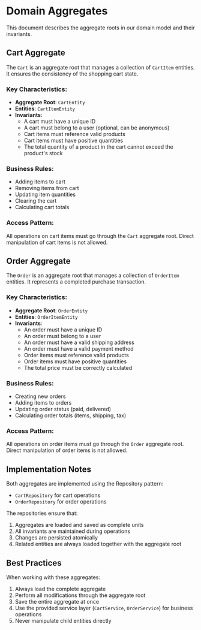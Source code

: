 # Domain Aggregates

This document describes the aggregate roots in our domain model and their invariants.

## Cart Aggregate

The `Cart` is an aggregate root that manages a collection of `CartItem` entities. It ensures the consistency of the shopping cart state.

### Key Characteristics:
- **Aggregate Root**: `CartEntity`
- **Entities**: `CartItemEntity`
- **Invariants**:
  - A cart must have a unique ID
  - A cart must belong to a user (optional, can be anonymous)
  - Cart items must reference valid products
  - Cart items must have positive quantities
  - The total quantity of a product in the cart cannot exceed the product's stock

### Business Rules:
- Adding items to cart
- Removing items from cart
- Updating item quantities
- Clearing the cart
- Calculating cart totals

### Access Pattern:
All operations on cart items must go through the `Cart` aggregate root. Direct manipulation of cart items is not allowed.

## Order Aggregate

The `Order` is an aggregate root that manages a collection of `OrderItem` entities. It represents a completed purchase transaction.

### Key Characteristics:
- **Aggregate Root**: `OrderEntity`
- **Entities**: `OrderItemEntity`
- **Invariants**:
  - An order must have a unique ID
  - An order must belong to a user
  - An order must have a valid shipping address
  - An order must have a valid payment method
  - Order items must reference valid products
  - Order items must have positive quantities
  - The total price must be correctly calculated

### Business Rules:
- Creating new orders
- Adding items to orders
- Updating order status (paid, delivered)
- Calculating order totals (items, shipping, tax)

### Access Pattern:
All operations on order items must go through the `Order` aggregate root. Direct manipulation of order items is not allowed.

## Implementation Notes

Both aggregates are implemented using the Repository pattern:
- `CartRepository` for cart operations
- `OrderRepository` for order operations

The repositories ensure that:
1. Aggregates are loaded and saved as complete units
2. All invariants are maintained during operations
3. Changes are persisted atomically
4. Related entities are always loaded together with the aggregate root

## Best Practices

When working with these aggregates:
1. Always load the complete aggregate
2. Perform all modifications through the aggregate root
3. Save the entire aggregate at once
4. Use the provided service layer (`CartService`, `OrderService`) for business operations
5. Never manipulate child entities directly 